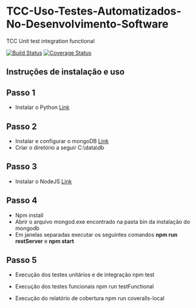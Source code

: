 # TCC-Uso-Testes-Automatizados-No-Desenvolvimento-Software
TCC Unit test integration functional

[![Build Status](https://travis-ci.org/isnack/tcc-testes-automatizados.svg?branch=master)](https://travis-ci.org/isnack/tcc-testes-automatizados) [![Coverage Status](https://coveralls.io/repos/github/isnack/tcc-testes-automatizados/badge.svg?branch=master)](https://coveralls.io/github/isnack/tcc-testes-automatizados?branch=master)

## Instruções de instalação e uso

## Passo 1 
* Instalar o Python
[Link](https://www.python.org/downloads/)

## Passo 2 
* Instalar e configurar o mongoDB
[Link](https://www.mongodb.com/download-center)
* Criar o diretório a seguir 
C:\data\db

## Passo 3 
* Instalar o NodeJS
[Link](https://nodejs.org/en/download/)

## Passo 4 
* Npm install 
* Abrir o arquivo mongod.exe encontrado na pasta bin da instalação do mongodb
* Em janelas separadas executar os seguintes comandos
**npm run restServer** e
**npm start**

## Passo 5
* Execução dos testes unitários e de integração
npm test
* Execução dos testes funcionais
npm run testFunctional

* Execução do relatório de cobertura
npm run coveralls-local
